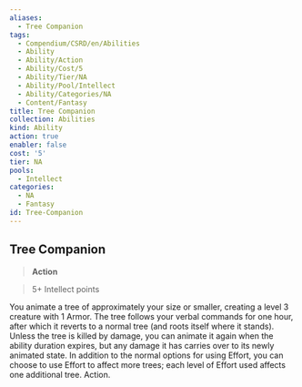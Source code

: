 ```yaml
---
aliases:
  - Tree Companion
tags:
  - Compendium/CSRD/en/Abilities
  - Ability
  - Ability/Action
  - Ability/Cost/5
  - Ability/Tier/NA
  - Ability/Pool/Intellect
  - Ability/Categories/NA
  - Content/Fantasy
title: Tree Companion
collection: Abilities
kind: Ability
action: true
enabler: false
cost: '5'
tier: NA
pools:
  - Intellect
categories:
  - NA
  - Fantasy
id: Tree-Companion
---
```

## Tree Companion    
>**Action**    
>5+ Intellect points  
    
You animate a tree of approximately your size or smaller, creating a level 3 creature with 1 Armor. The tree follows your verbal commands for one hour, after which it reverts to a normal tree (and roots itself where it stands). Unless the tree is killed by damage, you can animate it again when the ability duration expires, but any damage it has carries over to its newly animated state. In addition to the normal options for using Effort, you can choose to use Effort to affect more trees; each level of Effort used affects one additional tree. Action.
